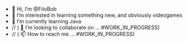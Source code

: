 - 👋 Hi, I’m @FiloBob
- 👀 I’m interested in learning something new, and obviously videogames
- 🌱 I’m currently learning Java
- // ( 💞️ I’m looking to collaborate on ... #WORK_IN_PROGRESS)
- // ( 📫 How to reach me ... #WORK_IN_PROGRESS)

<!---
FiloBob/FiloBob is a ✨ special ✨ repository because its `README.md` (this file) appears on your GitHub profile.
You can click the Preview link to take a look at your changes.
--->
